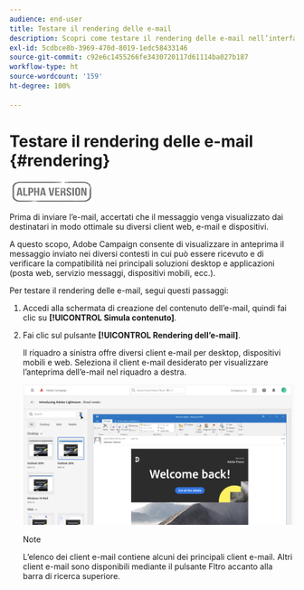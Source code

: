 ```yaml
---
audience: end-user
title: Testare il rendering delle e-mail
description: Scopri come testare il rendering delle e-mail nell’interfaccia utente di Campaign Web
exl-id: 5cdbce8b-3969-470d-8019-1edc58433146
source-git-commit: c92e6c1455266fe3430720117d61114ba027b187
workflow-type: ht
source-wordcount: '159'
ht-degree: 100%

---
```


# Testare il rendering delle e-mail {#rendering}

![](../assets/do-not-localize/badge.png)

Prima di inviare l’e-mail, accertati che il messaggio venga visualizzato dai destinatari in modo ottimale su diversi client web, e-mail e dispositivi.

A questo scopo, Adobe Campaign consente di visualizzare in anteprima il messaggio inviato nei diversi contesti in cui può essere ricevuto e di verificare la compatibilità nei principali soluzioni desktop e applicazioni (posta web, servizio messaggi, dispositivi mobili, ecc.).

Per testare il rendering delle e-mail, segui questi passaggi:

1. Accedi alla schermata di creazione del contenuto dell’e-mail, quindi fai clic su **[!UICONTROL Simula contenuto]**.

1. Fai clic sul pulsante **[!UICONTROL Rendering dell’e-mail]**.

   Il riquadro a sinistra offre diversi client e-mail per desktop, dispositivi mobili e web. Seleziona il client e-mail desiderato per visualizzare l’anteprima dell’e-mail nel riquadro a destra.

   ![](assets/render-context.png)

   >[!NOTE]
   >
   >L’elenco dei client e-mail contiene alcuni dei principali client e-mail. Altri client e-mail sono disponibili mediante il pulsante Fltro accanto alla barra di ricerca superiore.
